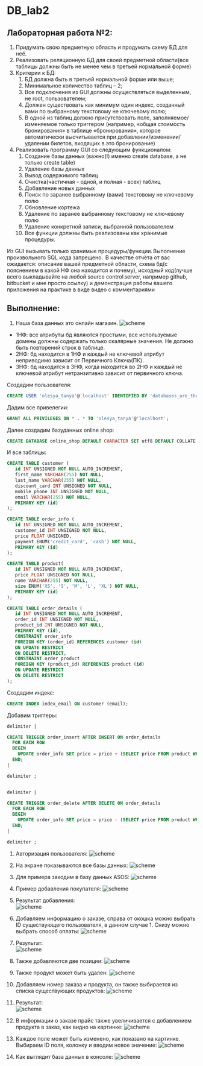 # DB_lab2
Лабораторная работа №2: 
-------------------------
1. Придумать свою предметную область и продумать схему БД для неё. 
2. Реализовать реляционную БД для своей предметной области(все таблицы должны быть не менее чем в третьей нормальной форме) 
3. Критерии к БД: 
   1. БД должна быть в третьей нормальной форме или выше; 
   2. Минимальное количество таблиц – 2; 
   3. Все подключения из GUI должны осуществляться выделенным, не root, пользователем; 
   4. Должен существовать как минимум один индекс, созданный вами по выбранному текстовому не ключевому полю; 
   5. В одной из таблиц должно присутствовать поле, заполняемое/изменяемое только триггером (например, «общая стоимость бронирования» в таблице «бронирования», которое   автоматически высчитывается при добавлении/изменении/удалении билетов, входящих в это бронирование) 
4. Реализовать программу GUI со следующим функционалом: 
   1. Создание базы данных (важно(!) именно create database, а не только create table) 
   2. Удаление базы данных 
   3. Вывод содержимого таблиц 
   4. Очистка(частичная - одной, и полная - всех) таблиц 
   5. Добавление новых данных 
   6. Поиск по заранее выбранному (вами) текстовому не ключевому полю 
   7. Обновление кортежа 
   8. Удаление по заранее выбранному текстовому не ключевому полю 
   9. Удаление конкретной записи, выбранной пользователем 
   10. Все функции должны быть реализованы как хранимые процедуры.  

Из GUI вызывать только хранимые процедуры/функции. Выполнение произвольного SQL кода запрещено.  
В качестве отчёта от вас ожидается: описание вашей предметной области, схема бд(с пояснением в какой НФ она находится и почему), исходный код(лучше всего выкладывайте на любой source control server, например github, bitbucket и мне просто ссылку) и демонстрация работы вашего приложения на практике в виде видео с комментариями 

Выполнение:
------------
1. Наша база данных это онлайн магазин.
![scheme](images/online_shop.png)

* 1НФ: все атрибуты бд являются простыми, все используемые домены должны содержать только скалярные значения. Не должно быть повторений строк в таблице.
* 2НФ: бд находится в 1НФ и каждый не ключевой атрибут неприводимо зависит от Первичного Ключа(ПК).
* 3НФ: бд находится в 3НФ, когда находится во 2НФ и каждый не ключевой атрибут нетранзитивно зависит от первичного ключа.

Создадим пользователя:
```SQL
CREATE USER 'olesya_tanya'@'localhost' IDENTIFIED BY 'databases_are_the_best';
```
Дадим все привелегии:
```SQL
GRANT ALL PRIVILEGES ON * . * TO 'olesya_tanya'@'localhost';
```
Далее создадим базуданных online shop:
```SQL
CREATE DATABASE online_shop DEFAULT CHARACTER SET utf8 DEFAULT COLLATE utf8_general_ci;
```
И все таблицы:
```SQL
CREATE TABLE customer (
   id INT UNSIGNED NOT NULL AUTO_INCREMENT,
   first_name VARCHAR(255) NOT NULL,
   last_name VARCHAR(255) NOT NULL, 
   discount_card INT UNSIGNED NOT NULL,
   mobile_phone INT UNSIGNED NOT NULL,
   email VARCHAR(255) NOT NULL,
   PRIMARY KEY (id)
);

CREATE TABLE order_info (
   id INT UNSIGNED NOT NULL AUTO_INCREMENT,
   customer_id INT UNSIGNED NOT NULL,
   price FLOAT UNSIGNED,
   payment ENUM('credit_card', 'cash') NOT NULL,
   PRIMARY KEY (id)
);

CREATE TABLE product(
   id INT UNSIGNED NOT NULL AUTO_INCREMENT,
   price FLOAT UNSIGNED NOT NULL,
   name VARCHAR(255) NOT NULL,
   size ENUM('XS', 'S', 'M', 'L', 'XL') NOT NULL,
   PRIMARY KEY (id)
);

CREATE TABLE order_details (
   id INT UNSIGNED NOT NULL AUTO_INCREMENT,
   order_id INT UNSIGNED NOT NULL,
   product_id INT UNSIGNED NOT NULL,
   PRIMARY KEY (id),
   CONSTRAINT order_info
   FOREIGN KEY (order_id) REFERENCES customer (id)
   ON UPDATE RESTRICT
   ON DELETE RESTRICT,
   CONSTRAINT order_product
   FOREIGN KEY (product_id) REFERENCES product (id)
   ON UPDATE RESTRICT
   ON DELETE RESTRICT
);
```
Создадим индекс:
```sql
CREATE INDEX index_email ON customer (email);
```
Добавим триггеры:
```sql
delimiter |

CREATE TRIGGER order_insert AFTER INSERT ON order_details
  FOR EACH ROW
  BEGIN
    UPDATE order_info SET price = price + (SELECT price FROM product WHERE NEW.product_id = product.id AND NEW.order_id = order_info.id);
  END;
|

delimiter ;


delimiter |

CREATE TRIGGER order_delete AFTER DELETE ON order_details
  FOR EACH ROW
  BEGIN
    UPDATE order_info SET price = price - (SELECT price FROM product WHERE OLD.product_id = product.id AND OLD.order_id = order_info.id);
  END;
|

delimiter ;
```
1. Авторизация пользователя:
![scheme](images/authorization.PNG)

2. На экране показываются все базы данных:
![scheme](images/listOfdb.PNG)

3. Для примера заходим в базу данных ASOS:
![scheme](images/tables.PNG)

4. Пример добавления покупателя:
![scheme](images/insertCustomer.PNG)

5. Результат добавления:                                     
![scheme](images/newCustomer.PNG)

6. Добавляем информацию о заказе, справа от окошка можно выбрать ID существующего пользователя, в данном случае 1. Снизу можно выбрать способ оплаты:
![scheme](images/insertOrderInfo.PNG)

7. Результат:                               
![scheme](images/newOrderInfo.PNG)

8. Также добавляются две позиции:
![scheme](images/tableProducts.PNG)

9. Также продукт может быть удален:
![scheme](images/deleteProduct.PNG)

10. Добавляем номер заказа и продукта, он также выбирается из списка существующих продуктов:
![scheme](images/insertOrderDEtails.PNG)

11. Результат:                   
![scheme](images/tableOrderDetails.PNG)

12. В информации о заказе прайс также увеличивается с добавлением продукта в заказ, как видно на картинке: 
![scheme](images/tableOrderInfo.PNG)

13. Каждое поле может быть изменено, как показано на картинке. Выбираем ID поля, колонку и вводим новое значение:
![scheme](images/uodateCustomer.PNG)

14. Как выглядит база данных в консоле:
![scheme](images/databases.PNG)
